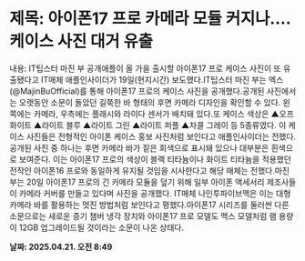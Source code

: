 # **제목: 아이폰17 프로 카메라 모듈 커지나….케이스 사진 대거 유출**

  내용: IT팁스터 마진 부 공개애플이 올 가을 출시할 아이폰17 프로 케이스 사진이 또 유출됐다고 IT매체 애플인사이더가 19일(현지시간) 보도했다.IT팁스터 마진 부는 엑스(@MajinBuOfficial)를 통해 아이폰17 프로의 케이스 사진을 공개했다.공개된 사진에서는 오랫동안 소문이 돌았던 길쭉한 바 형태의 후면 카메라 디자인을 확인할 수 있다. 왼쪽에는 카메라, 우측에는 플래시와 라이다 센서가 배치돼 있다.또 케이스 색상은 ▲오프 화이트 ▲라이트 블루 ▲라이트 그린 ▲라이트 퍼플 ▲차콜 그레이 등 5종류였다. 이 케이스 사진들은 전형적인 아이폰 케이스 홍보 사진처럼 보인다고 애플인사이더는 전했다.공개된 사진 중 하나는 후면 카메라 바가 짙은 회색으로 표시돼 있으나 대부분은 흰색으로 보여준다. 이는 아이폰17 프로의 색상이 블랙 티타늄이나 화이트 티타늄을 적용했던 전작인 아이폰16 프로와 동일하게 유지될 것임을 시사한다고 해당 매체는 전했다.마진 부는 20일 아이폰17 프로의 긴 카메라 모듈을 덮기 위해 일부 아이폰 액세서리 제조사들이 카메라 커버를 만들고 있다며 사진을 공개했다. IT매체 나인투파이브맥은 이는 대형 카메라 바를 활용하는 멋진 방법처럼 보인다고 평했다.아이폰17 시리즈를 둘러싼 다른 소문으로는 새로운 증기 챔버 냉각 장치와 아이폰17 프로 모델도 맥스 모델처럼 램 용량이 12GB 업그레이드될 것이라는 소문이 나온 상태다.

  **날짜: 2025.04.21. 오전 8:49**